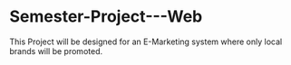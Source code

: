 # Semester-Project---Web
This Project will be designed for an E-Marketing system where only local brands will be promoted.
